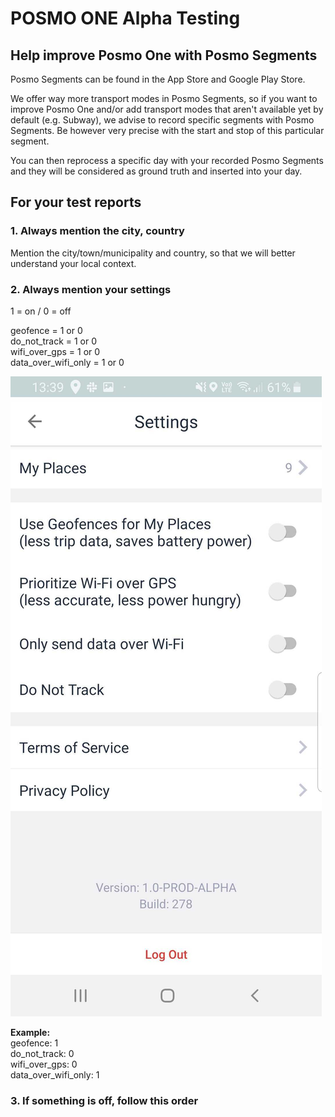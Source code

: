 # POSMO ONE Alpha Testing

## Help improve Posmo One with Posmo Segments
Posmo Segments can be found in the App Store and Google Play Store.           
           
We offer way more transport modes in Posmo Segments, so if you want to improve Posmo One and/or add transport modes that aren't available yet by default (e.g. Subway), we advise to record specific segments with Posmo Segments. Be however very precise with the start and stop of this particular segment.

You can then reprocess a specific day with your recorded Posmo Segments and they will be considered as ground truth and inserted into your day. 


## For your test reports  

### 1. Always mention the city, country
Mention the city/town/municipality and country, so that we will better understand your local context.    

### 2. Always mention your settings

1 = on / 0 = off

geofence = 1 or 0            
do_not_track = 1 or 0          
wifi_over_gps = 1 or 0           
data_over_wifi_only = 1 or 0          

![Posmo One Settings](https://github.com/datamapio/posmo_one_testing/blob/master/posmo_one_278_settings.jpg)

**Example:**       
geofence: 1        
do_not_track: 0           
wifi_over_gps: 0           
data_over_wifi_only: 1             
            
### 3. If something is off, follow this order
